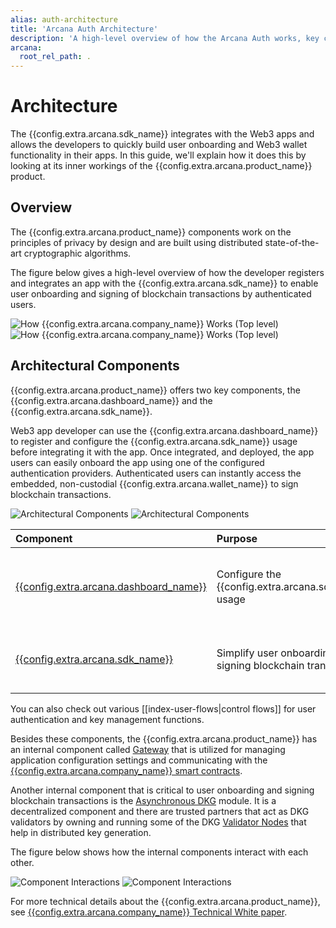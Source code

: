 ```yaml
---
alias: auth-architecture
title: 'Arcana Auth Architecture'
description: 'A high-level overview of how the Arcana Auth works, key components and their interactions.'
arcana:
  root_rel_path: .
---
```


# Architecture

[{{config.extra.arcana.company_name}} Technical White Paper Ref]: https://www.notion.so/Arcana-Technical-Docs-a1d7fd0d2970452586c693e4fee14d08

The {{config.extra.arcana.sdk_name}} integrates with the Web3 apps and allows the developers to quickly build user onboarding and Web3 wallet functionality in their apps. In this guide, we'll explain how it does this by looking at its inner workings of the {{config.extra.arcana.product_name}} product.

## Overview

The {{config.extra.arcana.product_name}} components work on the principles of privacy by design and are built using distributed state-of-the-art cryptographic algorithms. 

The figure below gives a high-level overview of how the developer registers and integrates an app with the {{config.extra.arcana.sdk_name}} to enable user onboarding and signing of blockchain transactions by authenticated users.

![How {{config.extra.arcana.company_name}} Works (Top level)](/img/how-an-works-top-light.svg#only-light)
![How {{config.extra.arcana.company_name}} Works (Top level)](/img/how-an-works-top-dark.svg#only-dark)

## Architectural Components

{{config.extra.arcana.product_name}} offers two key components, the {{config.extra.arcana.dashboard_name}} and the {{config.extra.arcana.sdk_name}}. 

Web3 app developer can use the {{config.extra.arcana.dashboard_name}} to register and configure the {{config.extra.arcana.sdk_name}} usage before integrating it with the app. Once integrated, and deployed, the app users can easily onboard the app using one of the configured authentication providers. Authenticated users can instantly access the embedded, non-custodial {{config.extra.arcana.wallet_name}} to sign blockchain transactions.

![Architectural Components](/img/an-arch-components-light.svg#only-light)
![Architectural Components](/img/an-arch-components-dark.svg#only-dark)

| Component   | Purpose           | Functions                                  |
| :---        | :---              | :---                                       |
| [{{config.extra.arcana.dashboard_name}}]({{page.meta.arcana.root_rel_path}}/concepts/dashboard.md)   | Configure the {{config.extra.arcana.sdk_name}} usage  | Register Web3 app with {{config.extra.arcana.company_name}}, configure user onboarding options, configure the {{config.extra.arcana.wallet_name}} user experience    |
| [{{config.extra.arcana.sdk_name}}]({{page.meta.arcana.root_rel_path}}/concepts/authsdk.md)      | Simplify user onboarding and signing blockchain transactions  | Social authentication, passwordless login, standard Ethereum provider interface via the embedded, non-custodial {{config.extra.arcana.wallet_name}} |

You can also check out various [[index-user-flows|control flows]] for user authentication and key management functions.

Besides these components, the {{config.extra.arcana.product_name}} has an internal component called [Gateway]({{page.meta.arcana.root_rel_path}}/concepts/gateway_nodes.md) that is utilized for managing application configuration settings and communicating with the [{{config.extra.arcana.company_name}} smart contracts]({{page.meta.arcana.root_rel_path}}/concepts/ansmartc/index.md).

Another internal component that is critical to user onboarding and signing blockchain transactions is the  [Asynchronous DKG]({{page.meta.arcana.root_rel_path}}/concepts/dkg/index.md) module. It is a decentralized component and there are trusted partners that act as DKG validators by owning and running some of the DKG [Validator Nodes]({{page.meta.arcana.root_rel_path}}/concepts/validator_nodes.md) that help in distributed key generation.

The figure below shows how the internal components interact with each other.

![Component Interactions](/img/an-component-interactions-light.svg#only-light)
![Component Interactions](/img/an-component-interactions-dark.svg#only-dark)

For more technical details about the {{config.extra.arcana.product_name}}, see [{{config.extra.arcana.company_name}} Technical White paper][{{config.extra.arcana.company_name}} Technical White Paper Ref].
